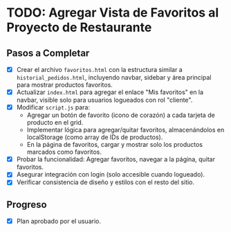 # TODO: Agregar Vista de Favoritos al Proyecto de Restaurante

## Pasos a Completar

- [x] Crear el archivo `favoritos.html` con la estructura similar a `historial_pedidos.html`, incluyendo navbar, sidebar y área principal para mostrar productos favoritos.
- [x] Actualizar `index.html` para agregar el enlace "Mis favoritos" en la navbar, visible solo para usuarios logueados con rol "cliente".
- [x] Modificar `script.js` para:
  - Agregar un botón de favorito (icono de corazón) a cada tarjeta de producto en el grid.
  - Implementar lógica para agregar/quitar favoritos, almacenándolos en localStorage (como array de IDs de productos).
  - En la página de favoritos, cargar y mostrar solo los productos marcados como favoritos.
- [x] Probar la funcionalidad: Agregar favoritos, navegar a la página, quitar favoritos.
- [x] Asegurar integración con login (solo accesible cuando logueado).
- [x] Verificar consistencia de diseño y estilos con el resto del sitio.

## Progreso
- [x] Plan aprobado por el usuario.

